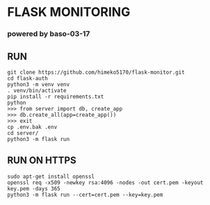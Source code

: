# FLASK MONITORING
### powered by baso-03-17

## RUN
```
git clone https://github.com/himeko5170/flask-monitor.git
cd flask-auth
python3 -m venv venv
. venv/bin/activate
pip install -r requirements.txt
python
>>> from server import db, create_app
>>> db.create_all(app=create_app())
>>> exit
cp .env.bak .env
cd server/
python3 -m flask run
```

## RUN ON HTTPS
```
sudo apt-get install openssl
openssl req -x509 -newkey rsa:4096 -nodes -out cert.pem -keyout key.pem -days 365
python3 -m flask run --cert=cert.pem --key=key.pem 
```
